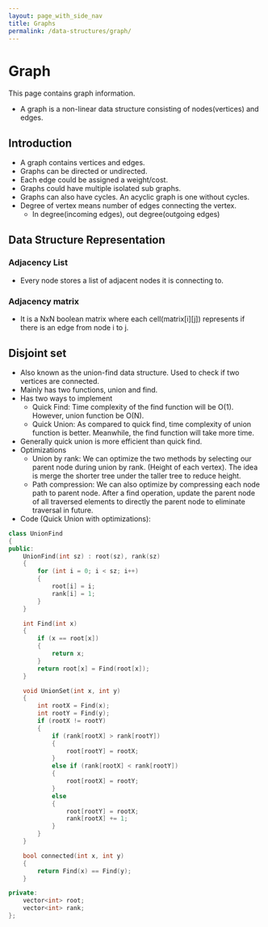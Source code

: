 ```yaml
---
layout: page_with_side_nav
title: Graphs
permalink: /data-structures/graph/
---
```


# Graph
This page contains graph information.
- A graph is a non-linear data structure consisting of nodes(vertices) and edges.


## Introduction
- A graph contains vertices and edges.
- Graphs can be directed or undirected.
- Each edge could be assigned a weight/cost.
- Graphs could have multiple isolated sub graphs.
- Graphs can also have cycles. An acyclic graph is one without cycles.
- Degree of vertex means number of edges connecting the vertex.
  - In degree(incoming edges),  out degree(outgoing edges) 


## Data Structure Representation
### Adjacency List
- Every node stores a list of adjacent nodes it is connecting to.

### Adjacency matrix
- It is a NxN boolean matrix where each cell(matrix[i][j]) represents if there is an edge from node i to j.


## Disjoint set 
- Also known as the union-find data structure. Used to check if two vertices are connected. 
- Mainly has two functions, union and find. 
- Has two ways to implement
  - Quick Find: Time complexity of the find function will be O(1). However, union function be O(N).
  - Quick Union: As compared to quick find, time complexity of union function is better. Meanwhile, the find function will take more time.
- Generally quick union is more efficient than quick find.
- Optimizations
  - Union by rank: We can optimize the two methods by selecting our parent node during union by rank. (Height of each vertex). The idea is merge the shorter tree under the taller tree to reduce height.
  - Path compression: We can also optimize by compressing each node path to parent node. After a find operation, update the parent node of all traversed elements to directly the parent node to eliminate traversal in future.
- Code (Quick Union with optimizations):

```c++
class UnionFind 
{
public:
    UnionFind(int sz) : root(sz), rank(sz) 
    {
        for (int i = 0; i < sz; i++) 
        {
            root[i] = i;
            rank[i] = 1;
        }
    }

    int Find(int x) 
    {
        if (x == root[x]) 
        {
            return x;
        }
        return root[x] = Find(root[x]);
    }

    void UnionSet(int x, int y) 
    {
        int rootX = Find(x);
        int rootY = Find(y);
        if (rootX != rootY) 
        {
            if (rank[rootX] > rank[rootY]) 
            {
                root[rootY] = rootX;
            } 
            else if (rank[rootX] < rank[rootY]) 
            {
                root[rootX] = rootY;
            } 
            else 
            {
                root[rootY] = rootX;
                rank[rootX] += 1;
            }
        }
    }

    bool connected(int x, int y) 
    {
        return Find(x) == Find(y);
    }

private:
    vector<int> root;
    vector<int> rank;
};
```
